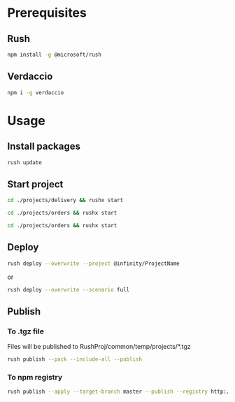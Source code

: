 # Prerequisites
## Rush
```sh
npm install -g @microsoft/rush
```

## Verdaccio
```sh
npm i -g verdaccio
```

# Usage
## Install packages
```sh
rush update
```

## Start project
```sh
cd ./projects/delivery && rushx start
```
```sh
cd ./projects/orders && rushx start
```
```sh
cd ./projects/orders && rushx start
```

## Deploy
```sh
rush deploy --overwrite --project @infinity/ProjectName
```
or
```sh
rush deploy --overwrite --scenario full
```

## Publish
### To .tgz file
Files will be published to RushProj/common/temp/projects/*.tgz
```sh
rush publish --pack --include-all --publish
```
### To npm registry
```sh
rush publish --apply --target-branch master --publish --registry http://localhost:4873/ --npm-auth-token ${RUSHPROJ_NPM_TOKEN}
```
